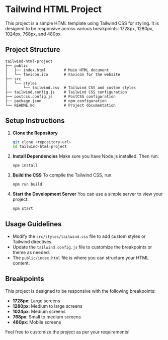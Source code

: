 # Tailwind HTML Project

This project is a simple HTML template using Tailwind CSS for styling. It is designed to be responsive across various breakpoints: 1728px, 1280px, 1024px, 768px, and 480px.

## Project Structure

```
tailwind-html-project
├── public
│   ├── index.html        # Main HTML document
│   └── favicon.ico       # Favicon for the website
├── src
│   └── styles
│       └── tailwind.css  # Tailwind CSS and custom styles
├── tailwind.config.js    # Tailwind CSS configuration
├── postcss.config.js     # PostCSS configuration
├── package.json          # npm configuration
└── README.md             # Project documentation
```

## Setup Instructions

1. **Clone the Repository**
   ```bash
   git clone <repository-url>
   cd tailwind-html-project
   ```

2. **Install Dependencies**
   Make sure you have Node.js installed. Then run:
   ```bash
   npm install
   ```

3. **Build the CSS**
   To compile the Tailwind CSS, run:
   ```bash
   npm run build
   ```

4. **Start the Development Server**
   You can use a simple server to view your project:
   ```bash
   npm start
   ```

## Usage Guidelines

- Modify the `src/styles/tailwind.css` file to add custom styles or Tailwind directives.
- Update the `tailwind.config.js` file to customize the breakpoints or theme as needed.
- The `public/index.html` file is where you can structure your HTML content.

## Breakpoints

This project is designed to be responsive with the following breakpoints:

- **1728px**: Large screens
- **1280px**: Medium to large screens
- **1024px**: Medium screens
- **768px**: Small to medium screens
- **480px**: Mobile screens

Feel free to customize the project as per your requirements!
